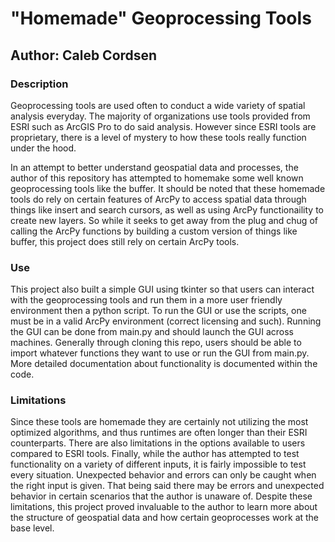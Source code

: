 # "Homemade" Geoprocessing Tools
## Author: Caleb Cordsen

### Description
Geoprocessing tools are used often to conduct a wide variety of spatial analysis everyday. The majority of organizations use tools provided from ESRI such as ArcGIS Pro to do said analysis. However since ESRI tools are proprietary, there is a level of mystery to how these tools really function under the hood. 

In an attempt to better understand geospatial data and processes, the author of this repository has attempted to homemake some well known geoprocessing tools like the buffer. It should be noted that these homemade tools do rely on certain features of ArcPy to access spatial data through things like insert and search cursors, as well as using ArcPy functionaility to create new layers. So while it seeks to get away from the plug and chug of calling the ArcPy functions by building a custom version of things like buffer, this project does still rely on certain ArcPy tools. 

### Use
This project also built a simple GUI using tkinter so that users can interact with the geoprocessing tools and run them in a more user friendly environment then a python script. To run the GUI or use the scripts, one must be in a valid ArcPy environment (correct licensing and such). Running the GUI can be done from main.py and should launch the GUI across machines. Generally through cloning this repo, users should be able to import whatever functions they want to use or run the GUI from main.py. More detailed documentation about functionality is documented within the code.

### Limitations
Since these tools are homemade they are certainly not utilizing the most optimized algorithms, and thus runtimes are often longer than their ESRI counterparts. There are also limitations in the options available to users compared to ESRI tools. Finally, while the author has attempted to test functionality on a variety of different inputs, it is fairly impossible to test every situation. Unexpected behavior and errors can only be caught when the right input is given. That being said there may be errors and unexpected behavior in certain scenarios that the author is unaware of. Despite these limitations, this project proved invaluable to the author to learn more about the structure of geospatial data and how certain geoprocesses work at the base level.
